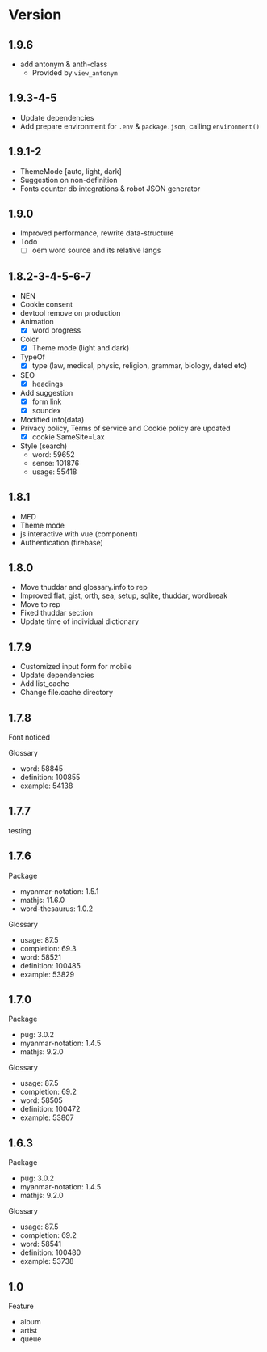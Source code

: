 # Version

## 1.9.6

- add antonym & anth-class
  - Provided by `view_antonym`

## 1.9.3-4-5

- Update dependencies
- Add prepare environment for `.env` & `package.json`, calling `environment()`

## 1.9.1-2

- ThemeMode [auto, light, dark]
- Suggestion on non-definition
- Fonts counter db integrations & robot JSON generator

## 1.9.0

- Improved performance, rewrite data-structure
- Todo
  - [ ] oem word source and its relative langs

## 1.8.2-3-4-5-6-7

- NEN
- Cookie consent
- devtool remove on production
- Animation
  - [x] word progress
- Color
  - [x] Theme mode (light and dark)
- TypeOf
  - [x] type (law, medical, physic, religion, grammar, biology, dated etc)
- SEO
  - [x] headings
- Add suggestion
  - [x] form link
  - [x] soundex
- Modified info(data)
- Privacy policy, Terms of service and Cookie policy are updated
  - [x] cookie SameSite=Lax
- Style (search)
  - word: 59652
  - sense: 101876
  - usage: 55418

## 1.8.1

- MED
- Theme mode
- js interactive with vue (component)
- Authentication (firebase)

## 1.8.0

- Move thuddar and glossary.info to rep
- Improved flat, gist, orth, sea, setup, sqlite, thuddar, wordbreak
- Move  to rep
- Fixed thuddar section
- Update time of individual dictionary

## 1.7.9

- Customized input form for mobile
- Update dependencies
- Add list_cache
- Change file.cache directory

## 1.7.8

Font noticed

Glossary

- word: 58845
- definition: 100855
- example: 54138

## 1.7.7

testing

## 1.7.6

Package

- myanmar-notation: 1.5.1
- mathjs: 11.6.0
- word-thesaurus: 1.0.2

Glossary

- usage: 87.5
- completion: 69.3
- word: 58521
- definition: 100485
- example: 53829

## 1.7.0

Package

- pug: 3.0.2
- myanmar-notation: 1.4.5
- mathjs: 9.2.0

Glossary

- usage: 87.5
- completion: 69.2
- word: 58505
- definition: 100472
- example: 53807

## 1.6.3

Package

- pug: 3.0.2
- myanmar-notation: 1.4.5
- mathjs: 9.2.0

Glossary

- usage: 87.5
- completion: 69.2
- word: 58541
- definition: 100480
- example: 53738

## 1.0

Feature

- album
- artist
- queue
